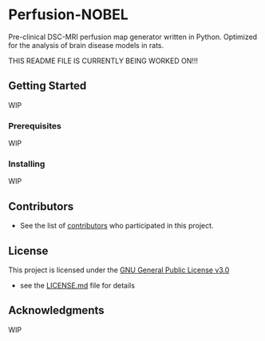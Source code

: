 # Perfusion-NOBEL

Pre-clinical DSC-MRI perfusion map generator written in Python. Optimized for the analysis of brain disease models in rats.

THIS README FILE IS CURRENTLY BEING WORKED ON!!!

## Getting Started

WIP

### Prerequisites

WIP

### Installing

WIP

## Contributors

  - See the list of
[contributors](https://github.com/MRI-NOBEL/Perfusion-NOBEL/contributors)
who participated in this project.

## License

This project is licensed under the [GNU General Public License v3.0](LICENSE.md)
 - see the [LICENSE.md](LICENSE.md) file for
details

## Acknowledgments

WIP

 
 
